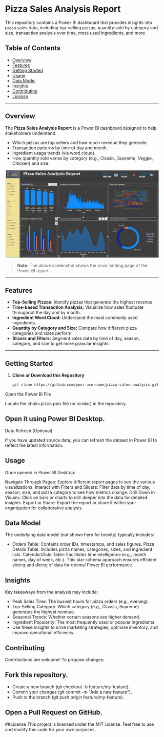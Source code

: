 # Pizza Sales Analysis Report

This repository contains a Power BI dashboard that provides insights into pizza sales data, including top-selling pizzas, quantity sold by category and size, transaction analysis over time, most-used ingredients, and more.

## Table of Contents

- [Overview](#overview)
- [Features](#features)
- [Getting Started](#getting-started)
- [Usage](#usage)
- [Data Model](#data-model)
- [Insights](#insights)
- [Contributing](#contributing)
- [License](#license)

---

## Overview

The **Pizza Sales Analysis Report** is a Power BI dashboard designed to help stakeholders understand:
- Which pizzas are top sellers and how much revenue they generate.
- Transaction patterns by time of day and month.
- Ingredient usage trends (via word cloud).
- How quantity sold varies by category (e.g., Classic, Supreme, Veggie, Chicken) and size.

![Pizza Dashboard Screenshot](pizza%20dashboard.png)

> **Note**: The above screenshot shows the main landing page of the Power BI report.

---

## Features

- **Top-Selling Pizzas:** Identify pizzas that generate the highest revenue.
- **Time-based Transaction Analysis:** Visualize how sales fluctuate throughout the day and by month.
- **Ingredient Word Cloud:** Understand the most commonly used ingredients.
- **Quantity by Category and Size:** Compare how different pizza categories and sizes perform.
- **Slicers and Filters:** Segment sales data by time of day, season, category, and size to get more granular insights.

---

## Getting Started

1. **Clone or Download this Repository**
   ```bash
   git clone https://github.com/your-username/pizza-sales-analysis.git
Open the Power BI File

Locate the chuks pizza.pbix file (or similar) in the repository.
##  Open it using Power BI Desktop.
Data Refresh (Optional)

If you have updated source data, you can refresh the dataset in Power BI to reflect the latest information.
## Usage
Once opened in Power BI Desktop:

Navigate Through Pages: Explore different report pages to see the various visualizations.
Interact with Filters and Slicers: Filter data by time of day, season, size, and pizza category to see how metrics change.
Drill Down in Visuals: Click on bars or charts to drill deeper into the data for detailed insights.
Export or Share: Export the report or share it within your organization for collaborative analysis.

## Data Model
The underlying data model (not shown here for brevity) typically includes:

- Orders Table: Contains order IDs, timestamps, and sales figures.
Pizza Details Table: Includes pizza names, categories, sizes, and ingredient lists.
Calendar/Date Table: Facilitates time intelligence (e.g., month names, day of week, etc.).
This star schema approach ensures efficient slicing and dicing of data for optimal Power BI performance.

## Insights
Key takeaways from the analysis may include:

- Peak Sales Time: The busiest hours for pizza orders (e.g., evening).
- Top-Selling Category: Which category (e.g., Classic, Supreme) generates the highest revenue.
-  Seasonal Trends: Whether certain seasons see higher demand.
- Ingredient Popularity: The most frequently used or popular ingredients.
- Use these insights to drive marketing strategies, optimize inventory, and improve operational efficiency.

## Contributing
Contributions are welcome! To propose changes:

## Fork this repository.
- Create a new branch (git checkout -b feature/my-feature).
- Commit your changes (git commit -m "Add a new feature").
- Push to the branch (git push origin feature/my-feature).

## Open a Pull Request on GitHub.
##License
This project is licensed under the MIT License. Feel free to use and modify this code for your own purposes.
